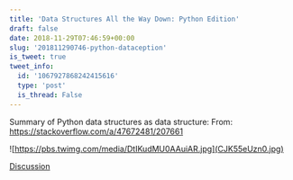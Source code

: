 ```yaml
---
title: 'Data Structures All the Way Down: Python Edition'
draft: false
date: 2018-11-29T07:46:59+00:00
slug: '201811290746-python-dataception'
is_tweet: true
tweet_info:
  id: '1067927868242415616'
  type: 'post'
  is_thread: False
---
```




Summary of Python data structures as data structure:
From: <https://stackoverflow.com/a/47672481/207661> 

![https://pbs.twimg.com/media/DtIKudMU0AAuiAR.jpg](CJK55eUzn0.jpg)

[Discussion](https://x.com/sytelus/status/1067927868242415616)
